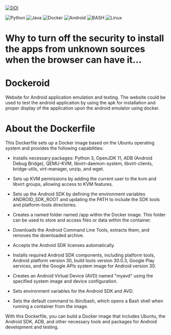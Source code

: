
[![DOI](https://zenodo.org/badge/DOI/10.5281/zenodo.8304168.svg)](https://doi.org/10.5281/zenodo.8304168)

![Python](https://img.shields.io/badge/python-3670A0?style=for-the-badge&logo=python&logoColor=ffdd54) ![Java](https://img.shields.io/badge/java-%23ED8B00.svg?style=for-the-badge&logo=openjdk&logoColor=white) ![Docker](https://img.shields.io/badge/docker-%230db7ed.svg?style=for-the-badge&logo=docker&logoColor=white) ![Android](https://img.shields.io/badge/Android-3DDC84?style=for-the-badge&logo=android&logoColor=white) ![BASH](https://img.shields.io/badge/Shell_Script-121011?style=for-the-badge&logo=gnu-bash&logoColor=white) ![Linux](https://img.shields.io/badge/Linux-FCC624?style=for-the-badge&logo=linux&logoColor=black)
# Why to turn off the security to install the apps from unknown sources when the browser can have it...
# Dockeroid
Website for Android application emulation and testing. The website could be used to test the android application by using the apk for installation and proper display of the application upon the android emulator using docker.
# About the Dockerfile
This Dockerfile sets up a Docker image based on the Ubuntu operating system and provides the following capabilities:

* Installs necessary packages: Python 3, OpenJDK 11, ADB (Android Debug Bridge), QEMU-KVM, libvirt-daemon-system, libvirt-clients, bridge-utils, virt-manager, unzip, and wget.

* Sets up KVM permissions by adding the current user to the kvm and libvirt groups, allowing access to KVM features.

* Sets up the Android SDK by defining the environment variables ANDROID_SDK_ROOT and updating the PATH to include the SDK tools and platform-tools directories.

* Creates a named folder named /app within the Docker image. This folder can be used to store and access files or data within the container.

* Downloads the Android Command Line Tools, extracts them, and removes the downloaded archive.

* Accepts the Android SDK licenses automatically.

* Installs required Android SDK components, including platform tools, Android platform version 30, build tools version 30.0.3, Google Play services, and the Google APIs system image for Android version 30.

* Creates an Android Virtual Device (AVD) named "myavd" using the specified system image and device configuration.

* Sets environment variables for the Android SDK and AVD.

* Sets the default command to /bin/bash, which opens a Bash shell when running a container from the image.

With this Dockerfile, you can build a Docker image that includes Ubuntu, the Android SDK, ADB, and other necessary tools and packages for Android development and testing.
